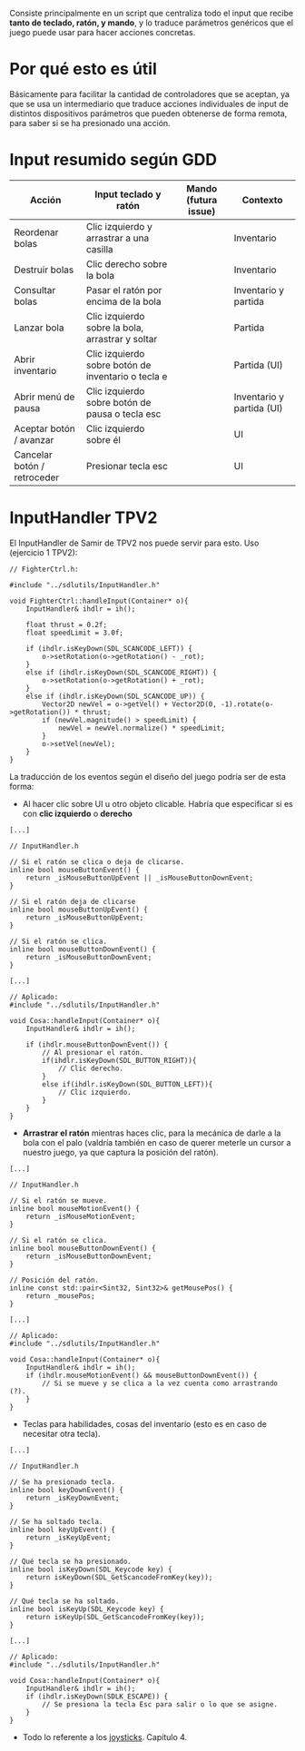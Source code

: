 Consiste principalmente en un script que centraliza todo el input que recibe **tanto de teclado, ratón, y mando**, y lo traduce parámetros genéricos que el juego puede usar para hacer acciones concretas.
# Por qué esto es útil

Básicamente para facilitar la cantidad de controladores que se aceptan, ya que se usa un intermediario que traduce acciones individuales de input de distintos dispositivos parámetros que pueden obtenerse de forma remota, para saber si se ha presionado una acción.

# Input resumido según GDD

| Acción                      | Input teclado y ratón                              | Mando (futura issue) | Contexto                  |
| --------------------------- | -------------------------------------------------- | -------------------- | ------------------------- |
| Reordenar bolas             | Clic izquierdo y arrastrar a una casilla           |                      | Inventario                |
| Destruir bolas              | Clic derecho sobre la bola                         |                      | Inventario                |
| Consultar bolas             | Pasar el ratón por encima de la bola               |                      | Inventario y partida      |
| Lanzar bola                 | Clic izquierdo sobre la bola, arrastrar y soltar   |                      | Partida                   |
| Abrir inventario            | Clic izquierdo sobre botón de inventario o tecla e |                      | Partida (UI)              |
| Abrir menú de pausa         | Clic izquierdo sobre botón de pausa o tecla esc    |                      | Inventario y partida (UI) |
| Aceptar botón / avanzar     | Clic izquierdo sobre él                            |                      | UI                        |
| Cancelar botón / retroceder | Presionar tecla esc                                |                      | UI                        |


# InputHandler TPV2
El InputHandler de Samir de TPV2 nos puede servir para esto.
Uso (ejercicio 1 TPV2):

```
// FighterCtrl.h:

#include "../sdlutils/InputHandler.h"

void FighterCtrl::handleInput(Container* o){
	InputHandler& ihdlr = ih();

	float thrust = 0.2f;
	float speedLimit = 3.0f;

	if (ihdlr.isKeyDown(SDL_SCANCODE_LEFT)) {
		o->setRotation(o->getRotation() - _rot);
	}
	else if (ihdlr.isKeyDown(SDL_SCANCODE_RIGHT)) {
		o->setRotation(o->getRotation() + _rot);
	}
	else if (ihdlr.isKeyDown(SDL_SCANCODE_UP)) {
		Vector2D newVel = o->getVel() + Vector2D(0, -1).rotate(o->getRotation()) * thrust;
		if (newVel.magnitude() > speedLimit) {
			newVel = newVel.normalize() * speedLimit;
		}
		o->setVel(newVel);
	}
}
```

La traducción de los eventos según el diseño del juego podría ser de esta forma:

- Al hacer clic sobre UI u otro objeto clicable. Habría que especificar si es con **clic izquierdo** o **derecho**
```
[...]

// InputHandler.h

// Si el ratón se clica o deja de clicarse.
inline bool mouseButtonEvent() {
	return _isMouseButtonUpEvent || _isMouseButtonDownEvent;
}

// Si el ratón deja de clicarse
inline bool mouseButtonUpEvent() {
	return _isMouseButtonUpEvent;
}

// Si el ratón se clica.
inline bool mouseButtonDownEvent() {
	return _isMouseButtonDownEvent;
}

[...]

// Aplicado:
#include "../sdlutils/InputHandler.h"

void Cosa::handleInput(Container* o){
	InputHandler& ihdlr = ih();

	if (ihdlr.mouseButtonDownEvent()) {
		// Al presionar el ratón.
		if(ihdlr.isKeyDown(SDL_BUTTON_RIGHT)){
			// Clic derecho.
		}
		else if(ihdlr.isKeyDown(SDL_BUTTON_LEFT)){
			// Clic izquierdo.
		}
	}
}
```

- **Arrastrar el ratón** mientras haces clic, para la mecánica de darle a la bola con el palo (valdría también en caso de querer meterle un cursor a nuestro juego, ya que captura la posición del ratón).
```
[...]

// InputHandler.h

// Si el ratón se mueve.
inline bool mouseMotionEvent() {
	return _isMouseMotionEvent;
}

// Si el ratón se clica.
inline bool mouseButtonDownEvent() {
	return _isMouseButtonDownEvent;
}

// Posición del ratón.
inline const std::pair<Sint32, Sint32>& getMousePos() {
	return _mousePos;
}

[...]

// Aplicado:
#include "../sdlutils/InputHandler.h"

void Cosa::handleInput(Container* o){
	InputHandler& ihdlr = ih();
	if (ihdlr.mouseMotionEvent() && mouseButtonDownEvent()) {
		// Si se mueve y se clica a la vez cuenta como arrastrando (?).
	}
}
```

- Teclas para habilidades, cosas del inventario (esto es en caso de necesitar otra tecla).
```
[...]

// InputHandler.h

// Se ha presionado tecla.
inline bool keyDownEvent() {
	return _isKeyDownEvent;
}

// Se ha soltado tecla.
inline bool keyUpEvent() {
	return _isKeyUpEvent;
}

// Qué tecla se ha presionado.
inline bool isKeyDown(SDL_Keycode key) {
	return isKeyDown(SDL_GetScancodeFromKey(key));
}

// Qué tecla se ha soltado.
inline bool isKeyUp(SDL_Keycode key) {
	return isKeyUp(SDL_GetScancodeFromKey(key));
}

[...]

// Aplicado:
#include "../sdlutils/InputHandler.h"

void Cosa::handleInput(Container* o){
	InputHandler& ihdlr = ih();
	if (ihdlr.isKeyDown(SDLK_ESCAPE)) {
		// Se presiona la tecla Esc para salir o lo que se asigne.
	}
}
```

- Todo lo referente a los [joysticks](https://docviewer.xdocs.net/view_v2.php). Capítulo 4.

